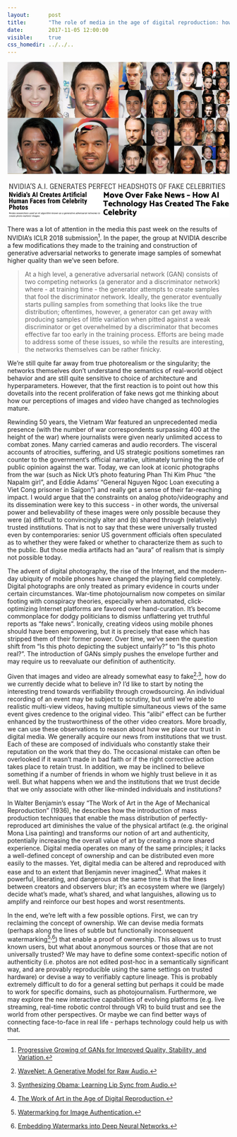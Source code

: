 ```yaml
---
layout:      post
title:       "The role of media in the age of digital reproduction: how do we deal with the increasing realism of fake digital media?"
date:        2017-11-05 12:00:00 
visible:     true
css_homedir: ../../..
---
```


<p align="center">
  <img src="/assets/generated_nvidia_gan.png">
</p>

<p align="center">
  <img src="/assets/nvidia_gan_headlines.png">
</p>

There was a lot of attention in the media this past week on the results of NVIDIA’s ICLR 2018 submission[^1]. In the paper, the group at NVIDIA describe a few modifications they made to the training and construction of generative adversarial networks to generate image samples of somewhat higher quality than we’ve seen before.

> At a high level, a generative adversarial network (GAN) consists of two competing networks (a generator and a discriminator network) where - at training time - the generator attempts to create samples that fool the discriminator network. Ideally, the generator eventually starts pulling samples from something that looks like the true distribution; oftentimes, however, a generator can get away with producing samples of little variation when pitted against a weak discriminator or get overwhelmed by a discriminator that becomes effective far too early in the training process. Efforts are being made to address some of these issues, so while the results are interesting, the networks themselves can be rather finicky.

We’re still quite far away from true photorealism or the singularity; the networks themselves don’t understand the semantics of real-world object behavior and are still quite sensitive to choice of architecture and hyperparameters. However, that the first reaction is to point out how this dovetails into the recent proliferation of fake news got me thinking about how our perceptions of images and video have changed as technologies mature.

Rewinding 50 years, the Vietnam War featured an unprecedented media presence (with the number of war correspondents surpassing 400 at the height of the war) where journalists were given nearly unlimited access to combat zones. Many carried cameras and audio recorders. The visceral accounts of atrocities, suffering, and US strategic positions sometimes ran counter to the government’s official narrative, ultimately turning the tide of public opinion against the war. Today, we can look at iconic photographs from the war (such as Nick Ut’s photo featuring Phan Thi Kim Phuc “the Napalm girl”, and Eddie Adams’ “General Nguyen Ngoc Loan executing a Viet Cong prisoner in Saigon”) and really get a sense of their far-reaching impact. I would argue that the constraints on analog photo/videography and its dissemination were key to this success - in other words, the universal power and believability of these images were only possible because they were (a) difficult to convincingly alter and (b) shared through (relatively) trusted institutions. That is not to say that these were universally trusted even by contemporaries: senior US government officials often speculated as to whether they were faked or whether to characterize them as such to the public. But those media artifacts had an “aura” of realism that is simply not possible today.

The advent of digital photography, the rise of the Internet, and the modern-day ubiquity of mobile phones have changed the playing field completely. Digital photographs are only treated as primary evidence in courts under certain circumstances. War-time photojournalism now competes on similar footing with conspiracy theories, especially when automated, click-optimizing Internet platforms are favored over hand-curation. It’s become commonplace for dodgy politicians to dismiss unflattering yet truthful reports as “fake news”. Ironically, creating videos using mobile phones should have been empowering, but it is precisely that ease which has stripped them of their former power. Over time, we’ve seen the question shift from “Is this photo depicting the subject unfairly?” to “Is this photo real?”. The introduction of GANs simply pushes the envelope further and may require us to reevaluate our definition of authenticity.

Given that images and video are already somewhat easy to fake[^2]<sup>,</sup>[^3], how do we currently decide what to believe in? I’d like to start by noting the interesting trend towards verifiability through crowdsourcing. An individual recording of an event may be subject to scrutiny, but until we’re able to realistic multi-view videos, having multiple simultaneous views of the same event gives credence to the original video. This “alibi” effect can be further enhanced by the trustworthiness of the other video creators. More broadly, we can use these observations to reason about how we place our trust in digital media. We generally acquire our news from institutions that we trust. Each of these are composed of individuals who constantly stake their reputation on the work that they do. The occasional mistake can often be overlooked if it wasn’t made in bad faith or if the right corrective action takes place to retain trust. In addition, we may be inclined to believe something if a number of friends in whom we highly trust believe in it as well. But what happens when we and the institutions that we trust decide that we only associate with other like-minded individuals and institutions?

In Walter Benjamin’s essay “The Work of Art in the Age of Mechanical Reproduction” (1936), he describes how the introduction of mass production techniques that enable the mass distribution of perfectly-reproduced art diminishes the value of the physical artifact (e.g. the original Mona Lisa painting) and transforms our notion of art and authenticity, potentially increasing the overall value of art by creating a more shared experience. Digital media operates on many of the same principles; it lacks a well-defined concept of ownership and can be distributed even more easily to the masses. Yet, digital media can be altered and reproduced with ease and to an extent that Benjamin never imagined[^4]. What makes it powerful, liberating, and dangerous at the same time is that the lines between creators and observers blur; it’s an ecosystem where we (largely) decide what’s made, what’s shared, and what languishes, allowing us to amplify and reinforce our best hopes and worst resentments.

In the end, we’re left with a few possible options. First, we can try reclaiming the concept of ownership. We can devise media formats (perhaps along the lines of subtle but functionally inconsequent watermarking[^5]<sup>,</sup>[^6]) that enable a proof of ownership. This allows us to trust known users, but what about anonymous sources or those that are not universally trusted? We may have to define some context-specific notion of authenticity (i.e. photos are not edited post-hoc in a semantically significant way, and are provably reproducible using the same settings on trusted hardware) or devise a way to verifiably capture lineage. This is probably extremely difficult to do for a general setting but perhaps it could be made to work for specific domains, such as photojournalism. Furthermore, we may explore the new interactive capabilities of evolving platforms (e.g. live streaming, real-time robotic control through VR) to build trust and see the world from other perspectives. Or maybe we can find better ways of connecting face-to-face in real life - perhaps technology could help us with that.

[^1]: [Progressive Growing of GANs for Improved Quality, Stability, and Variation.](http://research.nvidia.com/publication/2017-10_Progressive-Growing-of)
[^2]: [WaveNet: A Generative Model for Raw Audio.](https://deepmind.com/blog/wavenet-generative-model-raw-audio/)
[^3]: [Synthesizing Obama: Learning Lip Sync from Audio.](https://www.youtube.com/watch?v=9Yq67CjDqvw)
[^4]: [The Work of Art in the Age of Digital Reproduction.](https://www.stwing.upenn.edu/~lpottle/RabateFinal.html)
[^5]: [Watermarking for Image Authentication.](https://pdfs.semanticscholar.org/b42b/c105f8bb9253290973653fadc75b912238bc.pdf)
[^6]: [Embedding Watermarks into Deep Neural Networks.](https://arxiv.org/abs/1701.04082)
